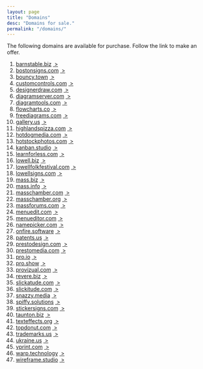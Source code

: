 ```yaml
---
layout: page
title: "Domains"
desc: "Domains for sale."
permalink: "/domains/"
---
```


<div class="teaser b60">The following domains are available for purchase.  Follow the link to make an offer.</div>

<ol>
<li><a target="_blank" href="https://docs.google.com/forms/d/e/1FAIpQLSdQLpp3dF-iWtJwf1q2efawBo7sO9XBlpbMj8HnwNwaRHIJCw/viewform?entry.154939889=barnstable.biz&entry.1727519984=$189&entry.999040602&entry.607741526">
barnstable.biz</a> <a href="http://barnstable.biz">&nbsp;&gt;</a></li>

<li><a target="_blank" href="https://docs.google.com/forms/d/e/1FAIpQLSdQLpp3dF-iWtJwf1q2efawBo7sO9XBlpbMj8HnwNwaRHIJCw/viewform?entry.154939889=bostonsigns.com&entry.1727519984=$5995&entry.999040602&entry.607741526">
bostonsigns.com</a> <a href="http://bostonsigns.com">&nbsp;&gt;</a></li>

<li><a target="_blank" href="">
bouncy.town</a> <a href="http://bouncy.town">&nbsp;&gt;</a></li>

<li><a target="_blank" href="https://docs.google.com/forms/d/e/1FAIpQLSdQLpp3dF-iWtJwf1q2efawBo7sO9XBlpbMj8HnwNwaRHIJCw/viewform?entry.154939889=customcontrols.com&entry.1727519984=$9995&entry.999040602&entry.607741526">
customcontrols.com</a> <a href="http://customcontrols.com">&nbsp;&gt;</a></li>

<li><a target="_blank" href="https://docs.google.com/forms/d/e/1FAIpQLSdQLpp3dF-iWtJwf1q2efawBo7sO9XBlpbMj8HnwNwaRHIJCw/viewform?entry.154939889=designerdraw.com&entry.1727519984=$749&entry.999040602&entry.607741526">
designerdraw.com</a> <a href="http://designerdraw.com">&nbsp;&gt;</a></li>

<li><a target="_blank" href="https://docs.google.com/forms/d/e/1FAIpQLSdQLpp3dF-iWtJwf1q2efawBo7sO9XBlpbMj8HnwNwaRHIJCw/viewform?entry.154939889=diagramserver.com&entry.1727519984=$995&entry.999040602&entry.607741526">
diagramserver.com</a> <a href="http://diagramserver.com">&nbsp;&gt;</a></li>

<li><a target="_blank" href="https://docs.google.com/forms/d/e/1FAIpQLSdQLpp3dF-iWtJwf1q2efawBo7sO9XBlpbMj8HnwNwaRHIJCw/viewform?entry.154939889=diagramtools.com&entry.1727519984=$995&entry.999040602&entry.607741526">
diagramtools.com</a> <a href="http://diagramtools.com">&nbsp;&gt;</a></li>

<li><a target="_blank" href="https://docs.google.com/forms/d/e/1FAIpQLSdQLpp3dF-iWtJwf1q2efawBo7sO9XBlpbMj8HnwNwaRHIJCw/viewform?entry.154939889=flowcharts.co&entry.1727519984=$995&entry.999040602&entry.607741526">
flowcharts.co</a> <a href="http://flowcharts.co">&nbsp;&gt;</a></li>

<li><a target="_blank" href="https://docs.google.com/forms/d/e/1FAIpQLSdQLpp3dF-iWtJwf1q2efawBo7sO9XBlpbMj8HnwNwaRHIJCw/viewform?entry.154939889=freediagrams.com&entry.1727519984=$995&entry.999040602&entry.607741526">
freediagrams.com</a> <a href="http://freediagrams.com">&nbsp;&gt;</a></li>

<li><a target="_blank" href="">
gallery.us</a> <a href="http://gallery.us">&nbsp;&gt;</a></li>

<li><a target="_blank" href="">
highlandspizza.com</a> <a href="http://highlandspizza.com">&nbsp;&gt;</a></li>

<li><a target="_blank" href="">
hotdogmedia.com</a> <a href="http://hotdogmedia.com">&nbsp;&gt;</a></li>

<li><a target="_blank" href="">
hotstockphotos.com</a> <a href="http://hotstockphotos.com">&nbsp;&gt;</a></li>

<li><a target="_blank" href="">
kanban.studio</a> <a href="http://kanban.studio">&nbsp;&gt;</a></li>

<li><a target="_blank" href="https://docs.google.com/a/pro.graphics/forms/d/e/1FAIpQLSdQLpp3dF-iWtJwf1q2efawBo7sO9XBlpbMj8HnwNwaRHIJCw/viewform?entry.154939889=learnforless.com&entry.1727519984=$1,500&entry.999040602&entry.1471934515&entry.607741526">
learnforless.com</a> <a href="http://learnforless.com">&nbsp;&gt;</a></li>

<li><a target="_blank" href="">
lowell.biz</a> <a href="http://lowell.biz">&nbsp;&gt;</a></li>

<li><a target="_blank" href="">
lowellfolkfestival.com</a> <a href="http://lowellfolkfestival.com">&nbsp;&gt;</a></li>

<li><a target="_blank" href="">
lowellsigns.com</a> <a href="http://lowellsigns.com">&nbsp;&gt;</a></li>

<li><a target="_blank" href="">
mass.biz</a> <a href="http://mass.biz">&nbsp;&gt;</a></li>

<li><a target="_blank" href="">
mass.info</a> <a href="http://mass.info">&nbsp;&gt;</a></li>

<li><a target="_blank" href="">
masschamber.com</a> <a href="http://masschamber.com">&nbsp;&gt;</a></li>

<li><a target="_blank" href="">
masschamber.org</a> <a href="http://masschamber.org">&nbsp;&gt;</a></li>

<li><a target="_blank" href="">
massforums.com</a> <a href="http://massforums.com">&nbsp;&gt;</a></li>

<li><a target="_blank" href="">
menuedit.com</a> <a href="http://menuedit.com">&nbsp;&gt;</a></li>

<li><a target="_blank" href="">
menueditor.com</a> <a href="http://menueditor.com">&nbsp;&gt;</a></li>

<li><a target="_blank" href="">
namepicker.com</a> <a href="http://namepicker.com">&nbsp;&gt;</a></li>

<li><a target="_blank" href="">
onfire.software</a> <a href="http://onfire.software">&nbsp;&gt;</a></li>

<li><a target="_blank" href="">
patents.us</a> <a href="http://patents.us">&nbsp;&gt;</a></li>

<li><a target="_blank" href="">
prestodesign.com</a> <a href="http://prestodesign.com">&nbsp;&gt;</a></li>

<li><a target="_blank" href="">
prestomedia.com</a> <a href="http://prestomedia.com">&nbsp;&gt;</a></li>

<li><a target="_blank" href="https://docs.google.com/a/pro.graphics/forms/d/e/1FAIpQLSdQLpp3dF-iWtJwf1q2efawBo7sO9XBlpbMj8HnwNwaRHIJCw/viewform?entry.154939889=pro.io&entry.1727519984=$15,000&entry.999040602&entry.1471934515&entry.607741526">
pro.io</a> <a href="http://pro.io">&nbsp;&gt;</a></li>

<li><a target="_blank" href="">
pro.show</a> <a href="http://pro.show">&nbsp;&gt;</a></li>

<li><a target="_blank" href="">
provizual.com</a> <a href="http://provizual.com">&nbsp;&gt;</a></li>

<li><a target="_blank" href="">
revere.biz</a> <a href="http://revere.biz">&nbsp;&gt;</a></li>

<li><a target="_blank" href="">
slickatude.com</a> <a href="http://slickatude.com">&nbsp;&gt;</a></li>

<li><a target="_blank" href="">
slickitude.com</a> <a href="http://slickitude.com">&nbsp;&gt;</a></li>

<li><a target="_blank" href="">
snazzy.media</a> <a href="http://snazzy.media">&nbsp;&gt;</a></li>

<li><a target="_blank" href="">
spiffy.solutions</a> <a href="http://spiffy.solutions">&nbsp;&gt;</a></li>

<li><a target="_blank" href="">
stickersigns.com</a> <a href="http://stickersigns.com">&nbsp;&gt;</a></li>

<li><a target="_blank" href="">
taunton.biz</a> <a href="http://taunton.biz">&nbsp;&gt;</a></li>

<li><a target="_blank" href="">
texteffects.org</a> <a href="http://texteffects.org">&nbsp;&gt;</a></li>

<li><a target="_blank" href="">
topdonut.com</a> <a href="http://topdonut.com">&nbsp;&gt;</a></li>

<li><a target="_blank" href="">
trademarks.us</a> <a href="http://trademarks.us">&nbsp;&gt;</a></li>

<li><a target="_blank" href="">
ukraine.us</a> <a href="http://ukraine.us">&nbsp;&gt;</a></li>

<li><a target="_blank" href="">
vprint.com</a> <a href="http://vprint.com">&nbsp;&gt;</a></li>

<li><a target="_blank" href="">
warp.technology</a> <a href="http://warp.technology">&nbsp;&gt;</a></li>

<li><a target="_blank" href="">
wireframe.studio</a> <a href="http://wireframe.studio">&nbsp;&gt;</a></li>
 

<a href=""></a></li>

</ol>
